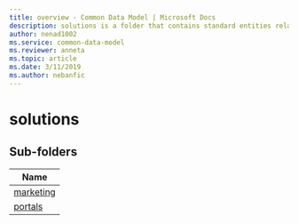 ```yaml
---
title: overview - Common Data Model | Microsoft Docs
description: solutions is a folder that contains standard entities related to the Common Data Model.
author: nenad1002
ms.service: common-data-model
ms.reviewer: anneta
ms.topic: article
ms.date: 3/11/2019
ms.author: nebanfic
---
```


# solutions


## Sub-folders

|Name|
|---|
|[marketing](marketing/overview.md)|
|[portals](portals/overview.md)|



